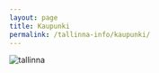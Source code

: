 ```yaml
---
layout: page
title: Kaupunki
permalink: /tallinna-info/kaupunki/
---
```


![tallinna](http://images.henheaven.co.uk/w1280-h450/locations/tallinn-1.jpg)
